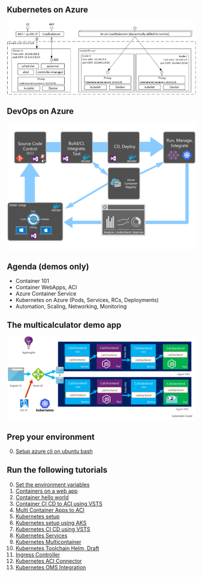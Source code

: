 
## Kubernetes on Azure
![](/img/kubernetes.png)

## DevOps on Azure

![](/img/kubernetes_on_azure.png)

## Agenda (demos only)
- Container 101
- Container WebApps, ACI
- Azure Container Service
- Kubernetes on Azure (Pods, Services, RCs, Deployments)
- Automation, Scaling, Networking, Monitoring

## The multicalculator demo app
![](/img/multicalculatorarch.png)

## Prep your environment
0. [Setup azure cli on ubuntu bash](BashCliSetup.md)

## Run the following tutorials
0. [Set the environment variables](Variables.md)
1. [Containers on a web app](WebApp.md)
2. [Container hello world](ContainerHelloWorld.md)
3. [Container CI CD to ACI using VSTS](ContainerCICDACI.md)
4. [Multi Container Apps to ACI](MultiContainerACI.md)
5. [Kubernetes setup](KubernetesSetup.md)
6. [Kubernetes setup using AKS](KubernetesClusterAKS.md)
6. [Kubernetes CI CD using VSTS](KubernetesCICD.md)
7. [Kubernetes Services](KubernetesServices.md)
8. [Kubernetes Multicontainer](KubernetesMultiCalculator.md)
9. [Kubernetes Toolchain Helm, Draft](KubernetesToolchain.md)
10. [Ingress Controller](KubernetesIngress.md)
11. [Kubernetes ACI Connector](KubeACIConnector.md)
12. [Kubernetes OMS Integration](KubernetesOMSAKS.md)
